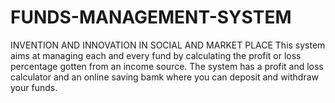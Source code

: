 # FUNDS-MANAGEMENT-SYSTEM
INVENTION AND INNOVATION IN SOCIAL AND MARKET PLACE
This system aims at managing each and every fund by calculating the profit or loss percentage gotten from an income source.
The system has a profit and loss calculator and an online saving bamk where you can deposit and withdraw your funds.
